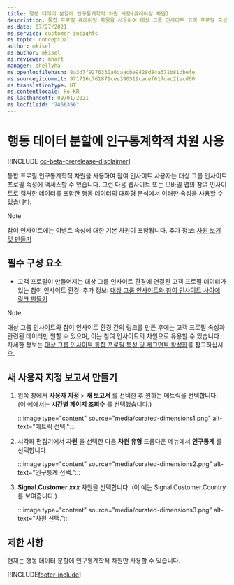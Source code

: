 ```yaml
---
title: 행동 데이터 분할에 인구통계학적 차원 사용(큐레이팅 차원)
description: 통합 프로필 큐레이팅 차원을 사용하여 대상 그룹 인사이트 고객 프로필 속성을 활성화합니다.
ms.date: 07/27/2021
ms.service: customer-insights
ms.topic: conceptual
author: mkisel
ms.author: mkisel
ms.reviewer: mhart
manager: shellyha
ms.openlocfilehash: 8a3d7f9276330a6daacbe9428d84a371b81bbefe
ms.sourcegitcommit: 971716c761871cee390519cacef617dac21ecd60
ms.translationtype: HT
ms.contentlocale: ko-KR
ms.lasthandoff: 09/01/2021
ms.locfileid: "7466356"
---
```

# <a name="use-demographic-dimensions-for-splitting-behavioral-data"></a>행동 데이터 분할에 인구통계학적 차원 사용

[!INCLUDE [cc-beta-prerelease-disclaimer](includes/cc-beta-prerelease-disclaimer.md)]

통합 프로필 인구통계학적 차원을 사용하여 참여 인사이트 사용자는 대상 그룹 인사이트 프로필 속성에 액세스할 수 있습니다. 그런 다음 웹사이트 또는 모바일 앱의 참여 인사이트로 캡처한 데이터를 포함한 행동 데이터의 대화형 분석에서 이러한 속성을 사용할 수 있습니다.

>[!NOTE]
> 참여 인사이트에는 이벤트 속성에 대한 기본 차원이 포함됩니다. 추가 정보: [차원 보기 및 만들기](dimensions.md)

## <a name="prerequisite"></a>필수 구성 요소

- 고객 프로필이 만들어지는 대상 그룹 인사이트 환경에 연결된 고객 프로필 데이터가 있는 참여 인사이트 환경. 추가 정보: [대상 그룹 인사이트와 참여 인사이트 사이에 링크 만들기](integrate-audience-insights-engagement-insights.md)

> [!NOTE]
> 대상 그룹 인사이트와 참여 인사이트 환경 간의 링크를 만든 후에는 고객 프로필 속성과 관련된 데이터만 원할 수 있으며, 이는 참여 인사이트의 차원으로 유용할 수 있습니다. 자세한 정보는 [대상 그룹 인사이트 통합 프로필 특성 및 세그먼트 활성화](integrate-audience-insights-engagement-insights.md#enable-audience-insights-unified-profiles-attributes-and-segments)를 참고하십시오.

## <a name="create-a-new-custom-report"></a>새 사용자 지정 보고서 만들기

1. 왼쪽 창에서 **사용자 지정** > **새 보고서** 를 선택한 후 원하는 메트릭을 선택합니다. (이 예에서는 **시간별 페이지 조회수** 를 선택했습니다.)

    :::image type="content" source="media/curated-dimensions1.png" alt-text="메트릭 선택.":::

2. 시각화 편집기에서 **차원** 을 선택한 다음 **차원 유형** 드롭다운 메뉴에서 **인구통계** 를 선택합니다.

    :::image type="content" source="media/curated-dimensions2.png" alt-text="인구통계 선택.":::

3. **Signal.Customer.*xxx*** 차원을 선택합니다. (이 예는 Signal.Customer.Country를 보여줍니다.)

    :::image type="content" source="media/curated-dimensions3.png" alt-text="차원 선택.":::
  
## <a name="limitations"></a>제한 사항

현재는 행동 데이터 분할에 인구통계학적 차원만 사용할 수 있습니다.


[!INCLUDE[footer-include](../includes/footer-banner.md)]
